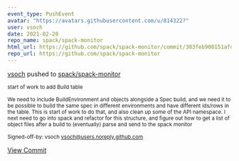 ```yaml
---
event_type: PushEvent
avatar: "https://avatars.githubusercontent.com/u/814322?"
user: vsoch
date: 2021-02-20
repo_name: spack/spack-monitor
html_url: https://github.com/spack/spack-monitor/commit/383feb908151afd7230219ec387b5f2bcad77972
repo_url: https://github.com/spack/spack-monitor
---
```


<a href='https://github.com/vsoch' target='_blank'>vsoch</a> pushed to <a href='https://github.com/spack/spack-monitor' target='_blank'>spack/spack-monitor</a>

<small>start of work to add Build table

We need to include BuildEnvironment and objects alongside a Spec build,
and we need it to be possible to build the same spec in different environments
and have different ids/rows in the table. This is start of work to do that,
and also clean up some of the API namespace. I next need to go into spack
and refactor for this structure, and figure out how to get a list of object
files after a build to (eventually) parse and send to the spack monitor

Signed-off-by: vsoch <vsoch@users.noreply.github.com></small>

<a href='https://github.com/spack/spack-monitor/commit/383feb908151afd7230219ec387b5f2bcad77972' target='_blank'>View Commit</a>